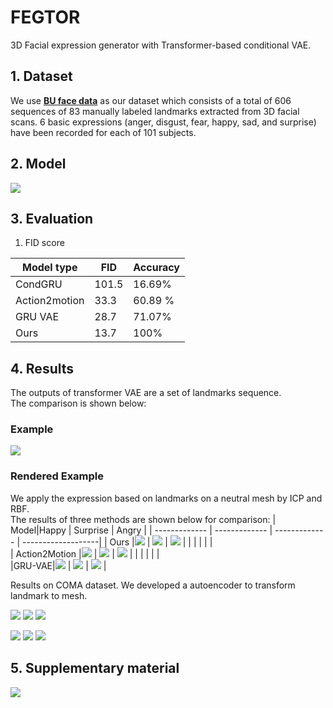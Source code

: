 # FEGTOR
3D Facial expression generator with Transformer-based conditional VAE.

## 1. Dataset
We use  [**BU face data**](http://www.cs.binghamton.edu/~lijun/Research/3DFE/3DFE_Analysis.html) as our dataset which consists of a total of 606 sequences of 83 manually labeled landmarks extracted from 3D facial scans. 6 basic expressions (anger, disgust, fear, happy, sad, and surprise) have been recorded for each of 101 subjects.

## 2. Model
<img  src="Results/Face 3D.png"  />

                                       
## 3. Evaluation
1. FID score


| Model type  | FID | Accuracy |
| ------------- | -------------  |-------------  |
| CondGRU| 101.5 |  16.69% |
| Action2motion| 33.3 | 60.89 % |
| GRU VAE | 28.7 |  71.07% |
| Ours | 13.7 |  100% |
## 4. Results
The outputs of transformer VAE are a set of landmarks sequence.<br> 
The comparison is shown below:
### Example           

 <img  src="Results/gif/3DFacial_LM.gif"  />  
 
 
 
### Rendered Example 
We apply the expression based on landmarks on a neutral mesh by ICP and RBF.<br> 
The results of three methods are shown below for comparison:
| Model|Happy  | Surprise |  Angry | 
| ------------- | ------------- | ------------- | -------------------|
| Ours |<img  src="Results/gif/trans/trans_Happy15.gif"  /> | <img src="Results/gif/trans/transSurprise_15.gif"  /> |  <img src="Results/gif/trans/trans_angry15.gif"  /> | 
| | | | |     
| Action2Motion |<img  src="Results/gif/action2motion/Happy15.gif"  /> | <img src="Results/gif/action2motion/Surprise15.gif"  /> |  <img src="Results/gif/action2motion/Angry15.gif"  /> | 
| | | | |  
|GRU-VAE|<img  src="Results/gif/gru/gru_happy15.gif"  /> | <img src="Results/gif/gru/Surprise15.gif"  /> |  <img src="Results/gif/gru/angry15.gif"  /> | 


Results on COMA dataset. We developed a autoencoder to transform landmark to mesh.

 <img  src="Results/gif/BareTeeth.gif"  />  <img src="Results/gif/CheeksIn.gif"  />   <img src="Results/gif/HighSmile.gif"  />  
  
<img  src="Results/gif/LipsUp.gif"  />  <img src="Results/gif/MouthExtrem.gif"  />  <img src="Results/gif/MouthUp.gif"  /> 

## 5. Supplementary material
<img  src="Results/eq2toeq3.PNG"  />

